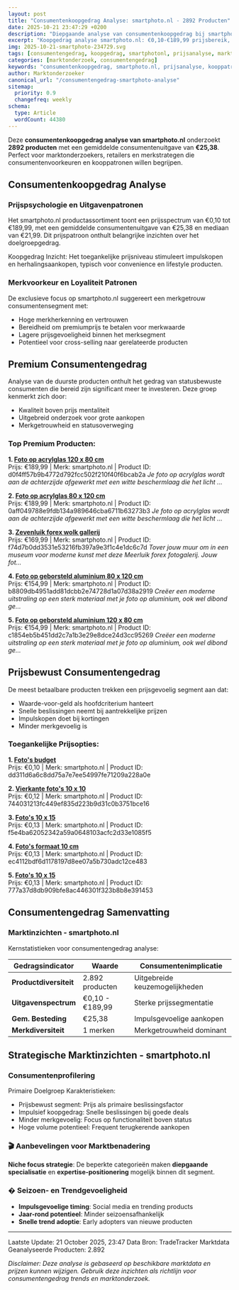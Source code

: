 ```yaml
---
layout: post
title: "Consumentenkoopgedrag Analyse: smartphoto.nl - 2892 Producten"
date: 2025-10-21 23:47:29 +0200
description: "Diepgaande analyse van consumentenkoopgedrag bij smartphoto.nl. Ontdek kooppatronen, prijsvoorkeuren en populaire productcategorieën van 2892 producten."
excerpt: "Koopgedrag analyse smartphoto.nl: €0,10-€189,99 prijsbereik, gemiddeld €25,38. Inzichten in consumentenvoorkeuren en aankooppatronen."
img: 2025-10-21-smartphoto-234729.svg
tags: [consumentengedrag, koopgedrag, smartphotonl, prijsanalyse, marktonderzoek, e-commerce]
categories: [marktonderzoek, consumentengedrag]
keywords: "consumentenkoopgedrag, smartphoto.nl, prijsanalyse, kooppatronen, marktonderzoek, e-commerce trends"
author: Marktonderzoeker
canonical_url: "/consumentengedrag-smartphoto-analyse"
sitemap:
  priority: 0.9
  changefreq: weekly
schema:
  type: Article
  wordCount: 44380
---
```


Deze **consumentenkoopgedrag analyse van smartphoto.nl** onderzoekt **2892 producten** 
met een gemiddelde consumentenuitgave van **€25,38**. Perfect voor marktonderzoekers, retailers 
en merkstrategen die consumentenvoorkeuren en kooppatronen willen begrijpen.

## Consumentenkoopgedrag Analyse

### Prijspsychologie en Uitgavenpatronen

Het smartphoto.nl productassortiment toont een prijsspectrum van €0,10 tot €189,99, 
met een gemiddelde consumentenuitgave van €25,38 en mediaan van €21,99. 
Dit prijspatroon onthult belangrijke inzichten over het doelgroepgedrag.

Koopgedrag Inzicht: Het toegankelijke prijsniveau stimuleert impulskopen en 
herhalingsaankopen, typisch voor convenience en lifestyle producten.

### Merkvoorkeur en Loyaliteit Patronen

De exclusieve focus op smartphoto.nl suggereert een merkgetrouw consumentensegment met:
- Hoge merkherkenning en vertrouwen
- Bereidheid om premiumprijs te betalen voor merkwaarde
- Lagere prijsgevoeligheid binnen het merksegment
- Potentieel voor cross-selling naar gerelateerde producten

## Premium Consumentengedrag

Analyse van de duurste producten onthult het gedrag van statusbewuste consumenten 
die bereid zijn significant meer te investeren. Deze groep kenmerkt zich door:

- Kwaliteit boven prijs mentaliteit
- Uitgebreid onderzoek voor grote aankopen
- Merkgetrouwheid en statusoverweging

### Top Premium Producten:

**1. [Foto op acrylglas 120 x 80 cm](https://www.smartphoto.nl/foto_tt?tt=4903_1195836_69238_&r=https%3A%2F%2Fwww.smartphoto.nl%2Fwanddecoratie%2Ffoto-op-acrylglas%3Fpvc%3DAcryl6mm80x120~3x2)**  
Prijs: €189,99 | Merk: smartphoto.nl | Product ID: d0f4ff57b9b4772d792fcc502f210f40f6bcab2a
*Je foto op acrylglas wordt aan de achterzijde afgewerkt met een witte beschermlaag die het licht ...*

**2. [Foto op acrylglas 80 x 120 cm](https://www.smartphoto.nl/foto_tt?tt=4903_1195836_69238_&r=https%3A%2F%2Fwww.smartphoto.nl%2Fwanddecoratie%2Ffoto-op-acrylglas%3Fpvc%3DAcryl6mm80x120~2x3)**  
Prijs: €189,99 | Merk: smartphoto.nl | Product ID: 0aff049788e9fdb134a989646cba6711b63273b3
*Je foto op acrylglas wordt aan de achterzijde afgewerkt met een witte beschermlaag die het licht ...*

**3. [Zevenluik forex wolk gallerij](https://www.smartphoto.nl/foto_tt?tt=4903_1195836_69238_&r=https%3A%2F%2Fwww.smartphoto.nl%2Fwanddecoratie%2Ffoto-op-meerluik-forex-fotogalerij%3Fpvc%3DDirectForex7Cloud30x45Gallery)**  
Prijs: €169,99 | Merk: smartphoto.nl | Product ID: f74d7b0dd3531e53216fb397a9e3f1c4e1dc6c7d
*Tover jouw muur om in een museum voor moderne kunst met deze Meerluik forex fotogalerij. Jouw fot...*

**4. [Foto op geborsteld aluminium 80 x 120 cm](https://www.smartphoto.nl/foto_tt?tt=4903_1195836_69238_&r=https%3A%2F%2Fwww.smartphoto.nl%2Fwanddecoratie%2Ffoto-op-aluminium-geborsteld%3Fpvc%3DDirectPlateBrushed80x120~2x3)**  
Prijs: €154,99 | Merk: smartphoto.nl | Product ID: b8809db4951add81dcbb2e74728d1a07d38a2919
*Creëer een moderne uitstraling op een sterk materiaal met je foto op aluminium, ook wel dibond ge...*

**5. [Foto op geborsteld aluminium 120 x 80 cm](https://www.smartphoto.nl/foto_tt?tt=4903_1195836_69238_&r=https%3A%2F%2Fwww.smartphoto.nl%2Fwanddecoratie%2Ffoto-op-aluminium-geborsteld%3Fpvc%3DDirectPlateBrushed80x120~3x2)**  
Prijs: €154,99 | Merk: smartphoto.nl | Product ID: c1854eb5b451dd2c7a1b3e29e8dce24d3cc95269
*Creëer een moderne uitstraling op een sterk materiaal met je foto op aluminium, ook wel dibond ge...*

## Prijsbewust Consumentengedrag

De meest betaalbare producten trekken een prijsgevoelig segment aan dat:

- Waarde-voor-geld als hoofdcriterium hanteert
- Snelle beslissingen neemt bij aantrekkelijke prijzen
- Impulskopen doet bij kortingen
- Minder merkgevoelig is

### Toegankelijke Prijsopties:

**1. [Foto&apos;s budget](https://www.smartphoto.nl/foto_tt?tt=4903_1195836_69238_&r=https%3A%2F%2Fwww.smartphoto.nl%2Ffotos%2Fgoedkoop-fotos-afdrukken%3Fpvc%3DPrintsEconomyFormat10)**  
Prijs: €0,10 | Merk: smartphoto.nl | Product ID: dd311d6a6c8dd75a7e7ee54997fe71209a228a0e

**2. [Vierkante foto&apos;s 10 x 10](https://www.smartphoto.nl/foto_tt?tt=4903_1195836_69238_&r=https%3A%2F%2Fwww.smartphoto.nl%2Ffotos%2Fvierkant-fotos-afdrukken%3Fpvc%3DPrintsSquareFormat10)**  
Prijs: €0,12 | Merk: smartphoto.nl | Product ID: 744031213fc449ef835d223b9d31c0b3751bce16

**3. [Foto&apos;s 10 x 15](https://www.smartphoto.nl/foto_tt?tt=4903_1195836_69238_&r=https%3A%2F%2Fwww.smartphoto.nl%2Ffotos%2Fklassiek-formaat-afdrukken%3Fpvc%3DPrints2on3Format10)**  
Prijs: €0,13 | Merk: smartphoto.nl | Product ID: f5e4ba62052342a59a0648103acfc2d33e1085f5

**4. [Foto&apos;s formaat 10 cm](https://www.smartphoto.nl/foto_tt?tt=4903_1195836_69238_&r=https%3A%2F%2Fwww.smartphoto.nl%2Ffotos%2Fstandaard-formaat-afdrukken%2Fbruiloft-aandenken%3Fpvc%3DPrintsAutosizeFormat10)**  
Prijs: €0,13 | Merk: smartphoto.nl | Product ID: ec4112bdf6d1178197d8ee07a5b730adc12ce483

**5. [Foto&apos;s 10 x 15](https://www.smartphoto.nl/foto_tt?tt=4903_1195836_69238_&r=https%3A%2F%2Fwww.smartphoto.nl%2Ffotos%2Fklassiek-formaat-afdrukken%2Fbruiloft-aandenken%3Fpvc%3DPrints2on3Format10)**  
Prijs: €0,13 | Merk: smartphoto.nl | Product ID: 777a37d8db909bfe8ac446301f323b8b8e391453

## Consumentengedrag Samenvatting

### Marktinzichten - smartphoto.nl

Kernstatistieken voor consumentengedrag analyse:

| Gedragsindicator | Waarde | Consumentenimplicatie |
|------------------|--------|----------------------|
| **Productdiversiteit** | 2.892 producten | Uitgebreide keuzemogelijkheden |
| **Uitgavenspectrum** | €0,10 - €189,99 | Sterke prijssegmentatie |
| **Gem. Besteding** | €25,38 | Impulsgevoelige aankopen |
| **Merkdiversiteit** | 1 merken | Merkgetrouwheid dominant |

## Strategische Marktinzichten - smartphoto.nl

### Consumentenprofilering

Primaire Doelgroep Karakteristieken:
- Prijsbewust segment: Prijs als primaire beslissingsfactor
- Impulsief koopgedrag: Snelle beslissingen bij goede deals
- Minder merkgevoelig: Focus op functionaliteit boven status
- Hoge volume potentieel: Frequent terugkerende aankopen

### 🎬 Aanbevelingen voor Marktbenadering

**Niche focus strategie**: De beperkte categorieën maken **diepgaande specialisatie** 
en **expertise-positionering** mogelijk binnen dit segment.

### � Seizoen- en Trendgevoeligheid

- **Impulsgevoelige timing**: Social media en trending products
- **Jaar-rond potentieel**: Minder seizoensafhankelijk
- **Snelle trend adoptie**: Early adopters van nieuwe producten

---

Laatste Update: 21 October 2025, 23:47
Data Bron: TradeTracker Marktdata
Geanalyseerde Producten: 2.892

*Disclaimer: Deze analyse is gebaseerd op beschikbare marktdata en prijzen kunnen wijzigen. 
Gebruik deze inzichten als richtlijn voor consumentengedrag trends en marktonderzoek.*
